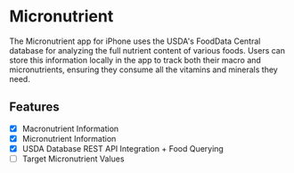 # Micronutrient
The Micronutrient app for iPhone uses the USDA's FoodData Central database for analyzing the full nutrient content of various foods. Users can store this information locally in the app to track both their macro and micronutrients, ensuring they consume all the vitamins and minerals they need.
## Features
- [x] Macronutrient Information
- [x] Micronutrient Information
- [x] USDA Database REST API Integration + Food Querying
- [ ] Target Micronutrient Values
